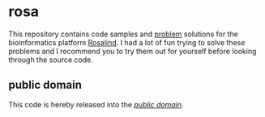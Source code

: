 rosa
====

This repository contains code samples and [problem][] solutions for the
bioinformatics platform [Rosalind][]. I had a lot of fun trying to solve these
problems and I recommend you to try them out for yourself before looking through
the source code.

[Rosalind]: http://rosalind.info/about/
[problem]: http://rosalind.info/problems/list-view/

public domain
-------------

This code is hereby released into the *[public domain][]*.

[public domain]: https://creativecommons.org/publicdomain/zero/1.0/
